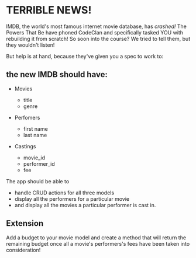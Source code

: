 # TERRIBLE NEWS!

IMDB, the world's most famous internet movie database, has _crashed!_ The Powers That Be have phoned CodeClan and specifically tasked YOU with rebuilding it from scratch! So soon into the course? We tried to tell them, but they wouldn't listen!

But help is at hand, because they've given you a spec to work to:

## the new IMDB should have:
  - Movies
    - title
    - genre

  - Perfomers
    - first name
    - last name

  - Castings
    - movie_id
    - performer_id
    - fee

The app should be able to
  - handle CRUD actions for all three models
  - display all the performers for a particular movie
  - and display all the movies a particular performer is cast in.

## Extension

Add a budget to your movie model and create a method that will return the remaining budget once all a movie's performers's fees have been taken into consideration!
